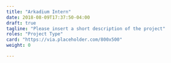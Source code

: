 ```yaml
---
title: "Arkadium Intern"
date: 2018-08-09T17:37:50-04:00
draft: true
tagline: "Please insert a short description of the project"
roles: "Project Type"
card: "https://via.placeholder.com/800x500"
weight: 0

---
```

